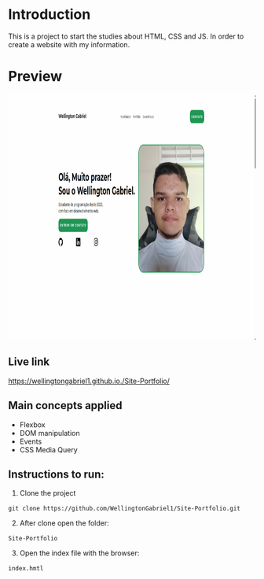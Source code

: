 # Introduction

This is a project to start the studies about HTML, CSS and JS.
In order to create a website with my information.

# Preview 

<img src="https://github.com/WellingtonGabriel1/Site-Portfolio/blob/main/Preview%20Portfolio.png" height="500"/>

## Live link

https://wellingtongabriel1.github.io./Site-Portfolio/

## Main concepts applied 

- Flexbox
- DOM manipulation
- Events
- CSS Media Query


## Instructions to run: 
1. Clone the project

```
git clone https://github.com/WellingtonGabriel1/Site-Portfolio.git
```

2. After clone open the folder: 

```
Site-Portfolio
```

3. Open the index file with the browser:

```
index.hmtl
```

